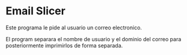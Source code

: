# Email Slicer

Este programa le pide al usuario un correo electronico.

El program separara el nombre de usuario y el dominio del correo para 
posteriormente imprimirlos de forma separada.
